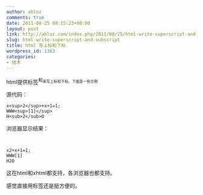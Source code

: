 ```yaml
---
author: abloz
comments: true
date: 2011-08-25 08:15:23+00:00
layout: post
link: http://abloz.com/index.php/2011/08/25/html-write-superscript-and-subscript/
slug: html-write-superscript-and-subscript
title: html 写上标和下标
wordpress_id: 1363
categories:
- 技术
---
```


html提供标签<sup>和<sub>来写上标和下标。下面是一些示例

源代码：

    
    x<sup>2</sup>+x+1=1;
    WWW<sup>[1]</sup>
    H<sub>2</sub>O


浏览器显示结果：

```


x2+x+1=1;
WWW[1]
H2O
```

这在html和xhtml都支持，各浏览器也都支持。

感觉直接用标签还是挺方便的。


